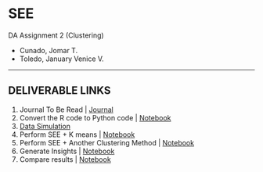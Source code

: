 # SEE
DA Assignment 2 (Clustering)
- Cunado, Jomar T.
- Toledo, January Venice V.

---

## DELIVERABLE LINKS ##

1. Journal To Be Read | [Journal](www.facebook.com)
2. Convert the R code to Python code | [Notebook](www.youtube.com)
3. [Data Simulation](www.facebook.com)
4. Perform SEE + K means | [Notebook](www.facebook.com)
5. Perform SEE + Another Clustering Method | [Notebook](www.facebook.com)
6. Generate Insights | [Notebook](www.facebook.com)
7. Compare results | [Notebook](www.facebook.com)

